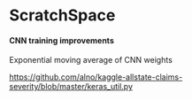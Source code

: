 # ScratchSpace



#### CNN training improvements


Exponential moving average of CNN weights

https://github.com/alno/kaggle-allstate-claims-severity/blob/master/keras_util.py


